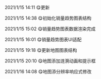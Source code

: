 2021/1/15   14:11 😋更新

2021/1/15   14:38 😋初始化销量趋势图表结构

2021/1/15   15:02 😋销量趋势图表数据渲染完成

2021/1/15   16:01 😋销量趋势图表UI适配

2021/1/15   19:18 😋更新地图图表结构

2021/1/15   20:10 😋地图添加涟漪动画和提示框

2021/1/16   14:08 😋地图添分辨率响应式修改